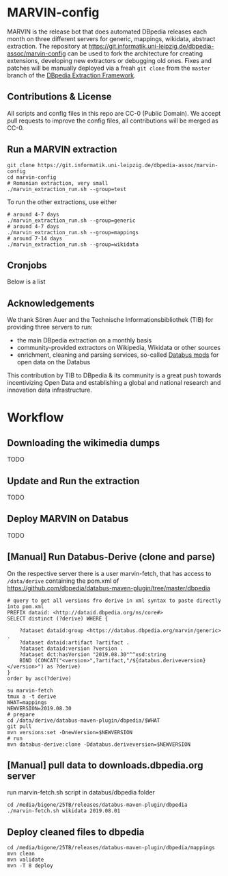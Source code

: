 # MARVIN-config

MARVIN is the release bot that does automated DBpedia releases each month on three different servers for generic, mappings, wikidata, abstract extraction. 
The repository at https://git.informatik.uni-leipzig.de/dbpedia-assoc/marvin-config can be used to fork the architecture for creating extensions, developing new extractors or debugging old ones. 
Fixes and patches will be manually deployed via a freah `git clone` from the `master` branch of the [DBpedia Extraction Framework](https://github.com/dbpedia/extraction-framework/). 

## Contributions & License
All scripts and config files in this repo are CC-0 (Public Domain). 
We accept pull requests to improve the config files, all contributions will be merged as CC-0. 

## Run a MARVIN extraction
```
git clone https://git.informatik.uni-leipzig.de/dbpedia-assoc/marvin-config
cd marvin-config
# Romanian extraction, very small
./marvin_extraction_run.sh --group=test
```

To run the other extractions, use either
```
# around 4-7 days
./marvin_extraction_run.sh --group=generic
# around 4-7 days
./marvin_extraction_run.sh --group=mappings
# around 7-14 days
./marvin_extraction_run.sh --group=wikidata
```

## Cronjobs

Below is a list


## Acknowledgements
We thank Sören Auer and the Technische Informationsbibliothek (TIB) for providing three servers to run:

* the main DBpedia extraction on a monthly basis 
* community-provided extractors on Wikipedia, Wikidata or other sources 
* enrichment, cleaning and parsing services, so-called [Databus mods](https://github.com/dbpedia/databus-mods/) for open data on the Databus

This contribution by TIB to DBpedia & its community is a great push towards incentivizing Open Data and establishing a global and national research and innovation data infrastructure. 

# Workflow

## Downloading the wikimedia dumps
TODO

## Update and Run the extraction
TODO

## Deploy MARVIN on Databus
TODO

## [Manual] Run Databus-Derive (clone and parse)
On the respective server there is a user marvin-fetch, that has access to `/data/derive` containing the pom.xml of https://github.com/dbpedia/databus-maven-plugin/tree/master/dbpedia

```
# query to get all versions fro derive in xml syntax to paste directly into pom.xml
PREFIX dataid: <http://dataid.dbpedia.org/ns/core#>
SELECT distinct (?derive) WHERE {

    ?dataset dataid:group <https://databus.dbpedia.org/marvin/generic> .
    ?dataset dataid:artifact ?artifact .
    ?dataset dataid:version ?version .
    ?dataset dct:hasVersion "2019.08.30"^^xsd:string
	BIND (CONCAT("<version>",?artifact,"/${databus.deriveversion}</version>") as ?derive)
}
order by asc(?derive)
```


```
su marvin-fetch
tmux a -t derive
WHAT=mappings
NEWVERSION=2019.08.30
# prepare
cd /data/derive/databus-maven-plugin/dbpedia/$WHAT
git pull
mvn versions:set -DnewVersion=$NEWVERSION
# run
mvn databus-derive:clone -Ddatabus.deriveversion=$NEWVERSION
```

## [Manual] pull data to downloads.dbpedia.org server
run marvin-fetch.sh script in databus/dbpedia folder

```
cd /media/bigone/25TB/releases/databus-maven-plugin/dbpedia
./marvin-fetch.sh wikidata 2019.08.01

```

## Deploy cleaned files to dbpedia

```
cd /media/bigone/25TB/releases/databus-maven-plugin/dbpedia/mappings
mvn clean 
mvn validate
mvn -T 8 deploy
```

